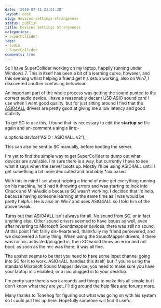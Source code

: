 ```yaml
---
date: '2010-07-11 23:51:20'
layout: post
slug: devices-settings-strangeness
status: publish
title: Devices Settings Strangeness
categories:
- SuperCollider
tags:
- audio
- SuperCollider
comments: true
---
```


So I have SuperCollider working on my laptop, happily running under Windows 7. This in itself has been a bit of a learning curve, however, and this evening whilst helping a friend get his setup working, also on Win7, I discovered another confusing behaviour.

An important part of the whole process was getting the sound punted to the correct audio device. I have a reasonably decent USB ASIO sound card I use when I want good quality, but for just sitting around I find that the [ASIO4ALL](http://www.asio4all.com/) drivers are pretty good at giving me a low latency and good stability.

To get SC to use this, I found that its necessary to edit the **startup.sc** file again and un-comment a single line:-

_s.options.device_("ASIO : ASIO4ALL v2");_

This can also be sent to SC manually, before booting the server.

I'm yet to find the simple way to get SuperCollider to dump out what devices are available. I'm sure there is a way, but currently I have to see what it says when the server boots up. Mostly I'll be using ASIO4ALL untill I get something a bit more dedicated and probably *nix based.

With this in mind I set about helping a friend of mine get everything running on his machine, he'd had it throwing errors and was starting to look into Chuck and MiniAudicle because SC wasn't working. I decided that I'd help, because having someone learning at the same time as I was would be pretty helpful. He is also on Win7 and uses ASIO4ALL so I told him of the above tweak.

Turns out that ASIO4ALL isn't always for all. No sound from SC, or in fact anything else. Other sound drivers seemed to have issues as well, even after reverting to Microsoft Soundmapper devices, there was still no sound. At this point I felt fairly dis-heartened, thankfully my friend persevered, and we discovered a funny thing. When using the SoundMapper drivers, if there was no mic activated/plugged in, then SC would throw an error and not boot. as soon as the mic was there, it was all fine.

The upshot seems to be that you need to have some input channel going into SC for it to work. ASIO4ALL handles this itself, but if you're using the standard Microsoft Sound Mapper device, you need to make sure you have your laptop mic enabled, or a mic plugged in to your desktop.

I'm pretty sure there's work arounds and things to make this all simple but I don't know what they are yet. I'll dig around the help files and forums more.

Many thanks to Tonehog for figuring out what was going on with his system so I could put this up here. Hopefully someone will find it useful.
